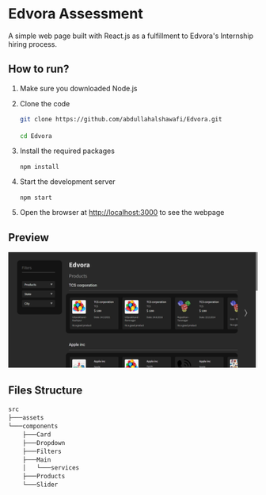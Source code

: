 # Edvora Assessment

A simple web page built with React.js as a fulfillment to Edvora's Internship hiring process.

## How to run?

1. Make sure you downloaded Node.js

2. Clone the code

    ```bash
    git clone https://github.com/abdullahalshawafi/Edvora.git

    cd Edvora
    ```

3. Install the required packages

    `npm install`

4. Start the development server

    `npm start`

5. Open the browser at [http://localhost:3000](http://localhost:3000) to see the webpage

## Preview

![Preview 1](screenshots/preview-1.png)

## Files Structure

``` bash
src
├───assets
└───components
    ├───Card
    ├───Dropdown
    ├───Filters
    ├───Main
    │   └───services
    ├───Products
    └───Slider
```
